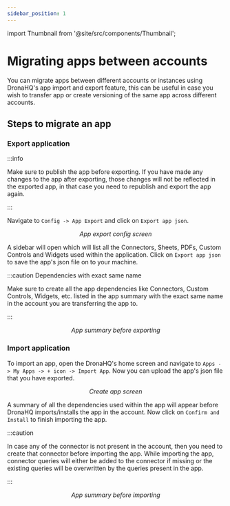 ```yaml
---
sidebar_position: 1
---
```


import Thumbnail from '@site/src/components/Thumbnail';

# Migrating apps between accounts

You can migrate apps between different accounts or instances using DronaHQ's app import and export feature, this can be useful in case you wish to transfer app or create versioning of the same app across different accounts.

## Steps to migrate an app

### Export application

:::info

Make sure to publish the app before exporting. If you have made any changes to the app after exporting, those changes will not be reflected in the exported app, in that case you need to republish and export the app again.

:::

Navigate to `Config -> App Export` and click on `Export app json`.

<figure>
  <Thumbnail src="/img/building-apps-concepts/app-export/app-export-config-options.png" alt="App Export Config Options Modal" />
  <figcaption align='center'><i>App export config screen</i></figcaption>
</figure>

A sidebar will open which will list all the Connectors, Sheets, PDFs, Custom Controls and Widgets used within the application. Click on `Export app json` to save the app's json file on to your machine.

:::caution Dependencies with exact same name

Make sure to create all the app dependencies like Connectors, Custom Controls, Widgets, etc. listed in the app summary with the exact same name in the account you are transferring the app to.

:::

<figure>
  <Thumbnail src="/img/building-apps-concepts/app-export/export-app-summary.png" alt="App summary before exporting" />
  <figcaption align='center'><i>App summary before exporting</i></figcaption>
</figure>


### Import application

To import an app, open the DronaHQ's home screen and navigate to `Apps -> My Apps -> + icon -> Import App`. Now you can upload the app's json file that you have exported.

<figure>
  <Thumbnail src="/img/building-apps-concepts/migrating_apps_between_accounts/import-app-screen.png" alt="App summary before exporting" />
  <figcaption align='center'><i>Create app screen</i></figcaption>
</figure>

A summary of all the dependencies used within the app will appear before DronaHQ imports/installs the app in the account. Now click on `Confirm and Install` to finish importing the app.

:::caution

In case any of the connector is not present in the account, then you need to create that connector before importing the app. While importing the app, connector queries will either be added to the connector if missing or the existing queries will be overwritten by the queries present in the app.

:::

<figure>
  <Thumbnail src="/img/building-apps-concepts/migrating_apps_between_accounts/import-app-summary.png" alt="App summary before importing" />
  <figcaption align='center'><i>App summary before importing</i></figcaption>
</figure>
